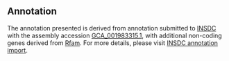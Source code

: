 

Annotation
----------

The annotation presented is derived from annotation submitted to
[INSDC](http://www.insdc.org) with the assembly accession
[GCA\_001983315.1](http://www.ebi.ac.uk/ena/data/view/GCA_001983315.1),
with additional non-coding genes derived from
[Rfam](http://rfam.xfam.org/). For more details, please visit [INSDC
annotation
import](http://ensemblgenomes.org/info/data/insdc_annotation).
